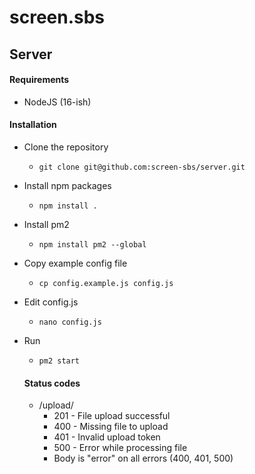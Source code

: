 # screen.sbs
## Server

#### Requirements
- NodeJS (16-ish)

#### Installation
- Clone the repository
  - ```git clone git@github.com:screen-sbs/server.git```
- Install npm packages
  - ```npm install .```
- Install pm2
  - ```npm install pm2 --global```
- Copy example config file
  - ```cp config.example.js config.js```
- Edit config.js
  - ```nano config.js```
- Run
  - ```pm2 start```

  #### Status codes
  - /upload/
    - 201 - File upload successful
    - 400 - Missing file to upload
    - 401 - Invalid upload token
    - 500 - Error while processing file
    - Body is "error" on all errors (400, 401, 500)